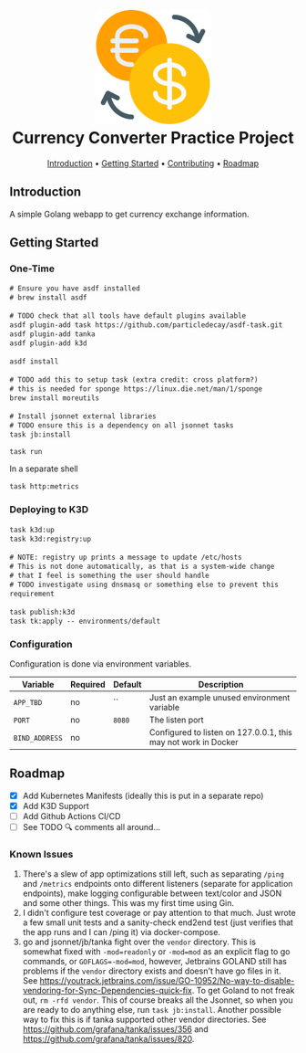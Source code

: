 <h1 align="center">
  <br>
  <a href="http://github.com/ghostsquad/currency-converter-practice"><img src="./docs/assets/exchange.png" alt="github.com/ghostsquad/s3-file-explorer" width="200px" /></a>
  <br>
  Currency Converter Practice Project
  <br>
</h1>

<p align="center">
  <a href="#introduction">Introduction</a> •
  <a href="#getting-started">Getting Started</a> •
  <a href="#contributing">Contributing</a> •
  <a href="#roadmap">Roadmap</a>
</p>

## Introduction

A simple Golang webapp to get currency exchange information.

## Getting Started

### One-Time
```shell
# Ensure you have asdf installed
# brew install asdf

# TODO check that all tools have default plugins available
asdf plugin-add task https://github.com/particledecay/asdf-task.git
asdf plugin-add tanka
asdf plugin-add k3d

asdf install

# TODO add this to setup task (extra credit: cross platform?)
# this is needed for sponge https://linux.die.net/man/1/sponge
brew install moreutils

# Install jsonnet external libraries
# TODO ensure this is a dependency on all jsonnet tasks
task jb:install
```

```shell
task run
```

In a separate shell

```shell
task http:metrics
```

### Deploying to K3D

```shell
task k3d:up
task k3d:registry:up

# NOTE: registry up prints a message to update /etc/hosts
# This is not done automatically, as that is a system-wide change 
# that I feel is something the user should handle
# TODO investigate using dnsmasq or something else to prevent this requirement

task publish:k3d
task tk:apply -- environments/default
```

### Configuration

Configuration is done via environment variables.

| Variable       | Required | Default | Description                                                    |
|----------------|----------|---------|----------------------------------------------------------------|
| `APP_TBD`      | no       | ``      | Just an example unused environment variable                    |
| `PORT`         | no       | `8080`  | The listen port                                                |
| `BIND_ADDRESS` | no       |         | Configured to listen on 127.0.0.1, this may not work in Docker |

## Roadmap

- [x] Add Kubernetes Manifests (ideally this is put in a separate repo)
- [x] Add K3D Support
- [ ] Add Github Actions CI/CD
- [ ] See TODO 🔍 comments all around... 

### Known Issues

1. There's a slew of app optimizations still left, such as separating `/ping` and `/metrics` endpoints onto different listeners (separate for application endpoints), make logging configurable between text/color and JSON and some other things. This was my first time using Gin.
2. I didn't configure test coverage or pay attention to that much. Just wrote a few small unit tests and a sanity-check end2end test (just verifies that the app runs and I can /ping it) via docker-compose.
3. go and jsonnet/jb/tanka fight over the `vendor` directory. This is somewhat fixed with `-mod=readonly` or `-mod=mod` as an explicit flag to go commands, or `GOFLAGS=-mod=mod`, however, Jetbrains GOLAND still has problems if the `vendor` directory exists and doesn't have go files in it. See https://youtrack.jetbrains.com/issue/GO-10952/No-way-to-disable-vendoring-for-Sync-Dependencies-quick-fix. To get Goland to not freak out, `rm -rfd vendor`. This of course breaks all the Jsonnet, so when you are ready to do anything else, run `task jb:install`. Another possible way to fix this is if tanka supported other vendor directories. See https://github.com/grafana/tanka/issues/356 and https://github.com/grafana/tanka/issues/820.  
